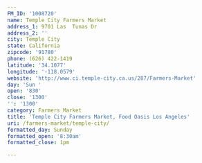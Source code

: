 ```yaml
---
FM_ID: '1008720'
name: Temple City Farmers Market
address_1: 9701 Las  Tunas Dr
address_2: ''
city: Temple City
state: California
zipcode: '91780'
phone: (626) 422-1419
latitude: '34.1077'
longitude: '-118.0579'
website: 'http://www.ci.temple-city.ca.us/287/Farmers-Market'
day: 'Sun '
open: '830'
close: '1300'
'': '1300'
category: Farmers Market
title: 'Temple City Farmers Market, Food Oasis Los Angeles'
uri: /farmers-market/temple-city/
formatted_day: Sunday
formatted_open: '8:30am'
formatted_close: 1pm

---
```

